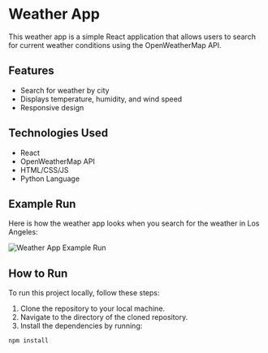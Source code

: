 # Weather App

This weather app is a simple React application that allows users to search for current weather conditions using the OpenWeatherMap API.

## Features

- Search for weather by city
- Displays temperature, humidity, and wind speed
- Responsive design

## Technologies Used

- React
- OpenWeatherMap API
- HTML/CSS/JS
- Python Language

## Example Run

Here is how the weather app looks when you search for the weather in Los Angeles:

![Weather App Example Run](test.png)

## How to Run

To run this project locally, follow these steps:

1. Clone the repository to your local machine.
2. Navigate to the directory of the cloned repository.
3. Install the dependencies by running:

```bash
npm install
